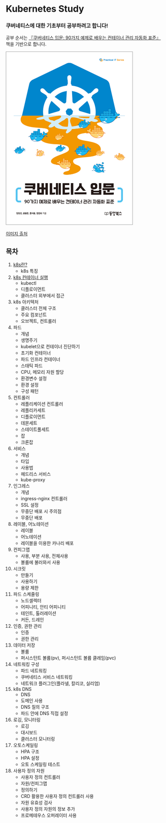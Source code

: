 Kubernetes Study
===

### 쿠버네티스에 대한 기초부터 공부하려고 합니다!

공부 순서는 [『쿠버네티스 입문: 90가지 예제로 배우는 컨테이너 관리 자동화 표준』](https://github.com/dybooksIT/kubernetes-book) 책을 기반으로 합니다.

<img src="image/kubernetes%20cover.jpg" width="400" height="544">

[이미지 출처](https://github.com/dybooksIT/kubernetes-book/blob/master/readme/cover.jpg)

## 목차

1. [k8s란?](https://github.com/dbgusrb12/k8s-study/tree/master/01.kubernetes)
    - k8s 특징
2. [k8s 컨테이너 실행](https://github.com/dbgusrb12/k8s-study/tree/master/02.Running%20containers%20in%20k8s)
    - kubectl
    - 디플로이먼트
    - 클러스터 외부에서 접근
3. k8s 아키텍처
    - 클러스터 전체 구조
    - 주요 컴포넌트
    - 오브젝트, 컨트롤러
4. 파드
    - 개념
    - 생명주기
    - kubelet으로 컨테이너 진단하기
    - 초기화 컨테이너
    - 파드 인프라 컨테이너
    - 스태틱 파드
    - CPU, 메모리 자원 할당
    - 환경변수 설정
    - 환경 설정
    - 구성 패턴
5. 컨트롤러
    - 레플리케이션 컨트롤러
    - 레플리카세트
    - 디플로이먼트
    - 데몬세트
    - 스테이트풀세트
    - 잡
    - 크론잡
6. 서비스
    - 개념
    - 타입
    - 사용법
    - 헤드리스 서비스
    - kube-proxy
7. 인그레스
    - 개념
    - ingress-nginx 컨트롤러
    - SSL 설정
    - 무중단 배포 시 주의점
    - 무중단 배포
8. 레이블, 어노테이션
    - 레이블
    - 어노테이션
    - 레이블을 이용한 카나리 배포
9. 컨피그맵
    - 사용, 부분 사용, 전체사용
    - 볼륨에 불러와서 사용
10. 시크릿
    - 만들기
    - 사용하기
    - 용량 제한
11. 파드 스케줄링
    - 노드셀렉터
    - 어피니티, 안티 어피니티
    - 테인트, 톨러레이션
    - 커든, 드레인
12. 인증, 권한 관리
    - 인증
    - 권한 관리
13. 데이터 저장
    - 볼륨
    - 퍼시스턴트 볼륨(pv), 퍼시스턴트 볼륨 클레임(pvc)
14. 네트워킹 구성
    - 파드 네트워킹
    - 쿠버네티스 서비스 네트워킹
    - 네트워크 플러그인(플라넬, 칼리코, 실리엄)
15. k8s DNS
    - DNS
    - 도메인 사용
    - DNS 질의 구조
    - 파드 안에 DNS 직접 설정
16. 로깅, 모니터링
    - 로깅
    - 대시보드
    - 클러스터 모니터링
17. 오토스케일링
    - HPA 구조
    - HPA 설정
    - 오토 스케일링 테스트
18. 사용자 정의 자원
    - 사용자 정의 컨트롤러
    - 자원/컨피그맵
    - 정의하기
    - CRD 활용한 사용자 정의 컨트롤러 사용
    - 자원 유효성 검사
    - 사용자 정의 자원의 정보 추가
    - 프로메테우스 오퍼레이터 사용